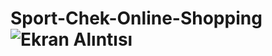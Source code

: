 # Sport-Chek-Online-Shopping![Ekran Alıntısı](https://user-images.githubusercontent.com/116354050/223681625-4b2ba042-7659-405e-a92c-7e316c6d97c2.PNG)
